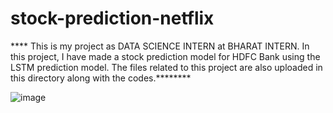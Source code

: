 # stock-prediction-netflix
**** This is my project as DATA SCIENCE INTERN at BHARAT INTERN. In this project, I have made a stock prediction model for HDFC Bank using the LSTM prediction model. The files related to this project are also uploaded in this directory along with the codes.********

 
![image](https://github.com/Nabilakhtar92/stock-prediction-netflix/assets/86850266/88f48015-2a9c-475d-b71d-1c52ee2f05dc)
